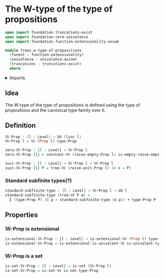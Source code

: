 # The W-type of the type of propositions

```agda
open import foundation.truncations-exist
open import foundation-core.univalence
open import foundation.function-extensionality-axiom

module trees.w-type-of-propositions
  (funext : function-extensionality)
  (univalence : univalence-axiom)
  (truncations : truncations-exist)
  where
```

<details><summary>Imports</summary>

```agda
open import foundation.coproduct-types funext univalence truncations
open import foundation.dependent-pair-types
open import foundation.dependent-products-propositions funext
open import foundation.empty-types funext univalence truncations
open import foundation.propositional-extensionality funext univalence truncations
open import foundation.propositions funext univalence
open import foundation.raising-universe-levels-unit-type
open import foundation.sets funext univalence
open import foundation.unit-type
open import foundation.universe-levels

open import trees.extensional-w-types funext univalence truncations
open import trees.w-types funext univalence truncations
```

</details>

## Idea

The W-type of the type of propositions is defined using the type of propositions
and the canonical type family over it.

## Definition

```agda
𝕎-Prop : (l : Level) → UU (lsuc l)
𝕎-Prop l = 𝕎 (Prop l) type-Prop

zero-𝕎-Prop : {l : Level} → 𝕎-Prop l
zero-𝕎-Prop {l} = constant-𝕎 (raise-empty-Prop l) is-empty-raise-empty

succ-𝕎-Prop : {l : Level} → 𝕎-Prop l → 𝕎-Prop l
succ-𝕎-Prop {l} P = tree-𝕎 (raise-unit-Prop l) (λ x → P)
```

### Standard subfinite types(?)

```agda
standard-subfinite-type : {l : Level} → 𝕎-Prop l → UU l
standard-subfinite-type (tree-𝕎 P α) =
  Σ (type-Prop P) (λ p → standard-subfinite-type (α p)) + type-Prop P
```

## Properties

### 𝕎-Prop is extensional

```agda
is-extensional-𝕎-Prop : {l : Level} → is-extensional-𝕎 (Prop l) type-Prop
is-extensional-𝕎-Prop = is-extensional-is-univalent-𝕎 is-univalent-type-Prop
```

### 𝕎-Prop is a set

```agda
is-set-𝕎-Prop : {l : Level} → is-set (𝕎-Prop l)
is-set-𝕎-Prop = is-set-𝕎 is-set-type-Prop
```
